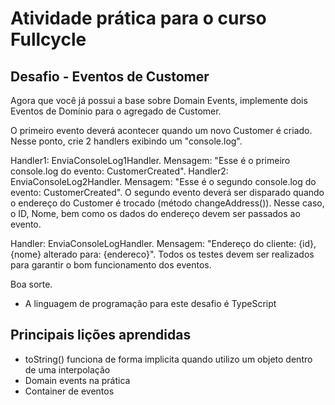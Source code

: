 # Atividade prática para o curso Fullcycle

## Desafio - Eventos de Customer
Agora que você já possui a base sobre Domain Events, implemente dois Eventos de Domínio para o agregado de Customer.

O primeiro evento deverá acontecer quando um novo Customer é criado. Nesse ponto, crie 2 handlers exibindo um "console.log". 

Handler1: EnviaConsoleLog1Handler. Mensagem: "Esse é o primeiro console.log do evento: CustomerCreated".
Handler2: EnviaConsoleLog2Handler. Mensagem: "Esse é o segundo console.log do evento: CustomerCreated". 
O segundo evento deverá ser disparado quando o endereço do Customer é trocado (método changeAddress()). Nesse caso, o ID, Nome, bem como os dados do endereço devem ser passados ao evento.

Handler: EnviaConsoleLogHandler. Mensagem: "Endereço do cliente: {id}, {nome} alterado para: {endereco}".
Todos os testes devem ser realizados para garantir o bom funcionamento dos eventos.

Boa sorte.

* A linguagem de programação para este desafio é TypeScript

## Principais lições aprendidas
- toString() funciona de forma implicita quando utilizo um objeto dentro de uma interpolação
- Domain events na prática
- Container de eventos